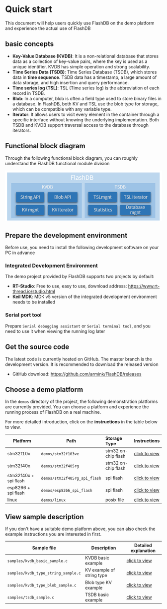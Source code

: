 # Quick start

This document will help users quickly use FlashDB on the demo platform and experience the actual use of FlashDB

## basic concepts

- **Key-Value Database (KVDB)**: It is a non-relational database that stores data as a collection of key-value pairs, where the key is used as a unique identifier. KVDB has simple operation and strong scalability.
- **Time Series Data (TSDB)**: Time Series Database (TSDB), which stores data in **time sequence**. TSDB data has a timestamp, a large amount of data storage, and high insertion and query performance.
- **Time series log (TSL)**: TSL (Time series log) is the abbreviation of each record in TSDB.
- **Blob**: In a computer, blob is often a field type used to store binary files in a database. In FlashDB, both KV and TSL use the blob type for storage, which can be compatible with any variable type.
- **Iterator**: It allows users to visit every element in the container through a specific interface without knowing the underlying implementation. Both TSDB and KVDB support traversal access to the database through iterators.

## Functional block diagram

Through the following functional block diagram, you can roughly understand the FlashDB functional module division

![flashdb_framework](_media/flashdb_framework.png)

## Prepare the development environment

Before use, you need to install the following development software on your PC in advance

### Integrated Development Environment

The demo project provided by FlashDB supports two projects by default:

- **RT-Studio**: Free to use, easy to use, download address: https://www.rt-thread.io/studio.html
- **Keil MDK**: MDK v5 version of the integrated development environment needs to be installed

### Serial port tool

Prepare `Serial debugging assistant` or `Serial terminal tool`, and you need to use it when viewing the running log later

## Get the source code

The latest code is currently hosted on GitHub. The master branch is the development version. It is recommended to download the released version

- GitHub download: https://github.com/armink/FlashDB/releases

## Choose a demo platform

In the `demos` directory of the project, the following demonstration platforms are currently provided. You can choose a platform and experience the running process of FlashDB on a real machine.

For more detailed introduction, click on the **instructions** in the table below to view.

| Platform              | Path                          | Storage Type        | Instructions                                   |
| --------------------- | ----------------------------- | :------------------ | ---------------------------------------------- |
| stm32f10x             | `demos/stm32f103ve`           | stm32 on-chip flash | [click to view](demo-stm32f103ve.md)           |
| stm32f40x             | `demos/stm32f405rg`           | stm32 on-chip flash | [click to view](demo-stm32f405rg.md)           |
| stm32f40x + spi flash | `demos/stm32f405rg_spi_flash` | spi flash           | [click to view](demo-stm32f405rg-spi-flash.md) |
| esp8266 + spi flash   | `demos/esp8266_spi_flash`     | spi flash           | [click to view](demo-esp8266-spi-flash.md)     |
| linux                 | `demos/linux`                 | posix file          | [click to view](demo-linux.md)                 |

## View sample description

If you don't have a suitable demo platform above, you can also check the example instructions you are interested in first.

| Sample file                         | Description               | Detailed explanation                     |
| ----------------------------------- | ------------------------- | ---------------------------------------- |
| `samples/kvdb_basic_sample.c`       | KVDB basic example        | [click to view](sample-kvdb-basic)       |
| `samples/kvdb_type_string_sample.c` | KV example of string type | [click to view](sample-kvdb-type-string) |
| `samples/kvdb_type_blob_sample.c`   | Blob type KV example      | [click to view](sample-kvdb-type-blob)   |
| `samples/tsdb_sample.c`             | TSDB basic example        | [click to view](sample-tsdb-basic)       |